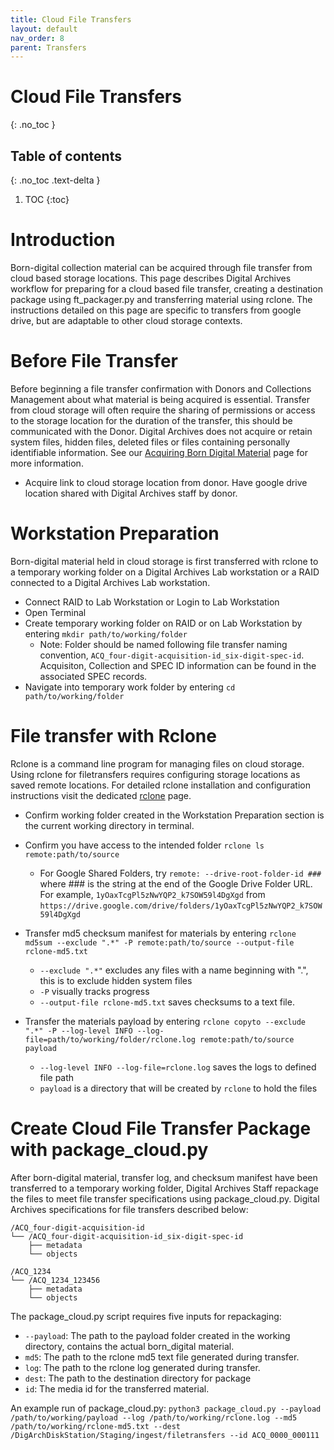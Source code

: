 ```yaml
---
title: Cloud File Transfers
layout: default
nav_order: 8
parent: Transfers
---
```


# Cloud File Transfers
{: .no_toc }

## Table of contents
{: .no_toc .text-delta }

1. TOC
{:toc}

# Introduction
Born-digital collection material can be acquired through file transfer from cloud based storage locations. This page describes Digital Archives workflow for preparing for a cloud based file transfer, creating a destination package using ft_packager.py and transferring material using rclone. The instructions detailed on this page are specific to transfers from google drive, but are adaptable to other cloud storage contexts.  

# Before File Transfer
Before beginning a file transfer confirmation with Donors and Collections Management about what material is being acquired is essential. Transfer from cloud storage will often require the sharing of permissions or access to the storage location for the duration of the transfer, this should be communicated with the Donor. Digital Archives does not acquire or retain system files, hidden files, deleted files or files containing personally identifiable information. See our [Acquiring Born Digital Material](/sitevisits/acquiring-born-digital.html) page for more information.

* Acquire link to cloud storage location from donor. Have google drive location shared with Digital Archives staff by donor.

# Workstation Preparation 
Born-digital material held in cloud storage is first transferred with rclone to a temporary working folder on a Digital Archives Lab workstation or a RAID connected to a Digital Archives Lab workstation.

* Connect RAID to Lab Workstation or Login to Lab Workstation
* Open Terminal 
* Create temporary working folder on RAID or on Lab Workstation by entering ```mkdir path/to/working/folder```
    * Note: Folder should be named following file transfer naming convention, ```ACQ_four-digit-acquisition-id_six-digit-spec-id```. Acquisiton, Collection and SPEC ID information can be found in the associated SPEC records.
* Navigate into temporary work folder by entering ```cd path/to/working/folder```


# File transfer with Rclone
Rclone is a command line program for managing files on cloud storage. Using rclone for filetransfers requires configuring storage locations as saved remote locations. For detailed rclone installation and configuration instructions visit the dedicated [rclone](https://nypl.github.io/digarch/tools/rclone.html) page.

* Confirm working folder created in the Workstation Preparation section is the current working directory in terminal.

* Confirm you have access to the intended folder
```rclone ls remote:path/to/source```
    * For Google Shared Folders, try ```remote: --drive-root-folder-id ###``` where ### is the string at the end of the Google Drive Folder URL.
For example, `1yOaxTcgPl5zNwYQP2_k7SOW59l4DgXgd` from `https://drive.google.com/drive/folders/1yOaxTcgPl5zNwYQP2_k7SOW59l4DgXgd`

* Transfer md5 checksum manifest for materials by entering
```rclone md5sum --exclude ".*" -P remote:path/to/source --output-file rclone-md5.txt```
    * `--exclude ".*"` excludes any files with a name beginning with ".", this is to exclude hidden system files
    * `-P` visually tracks progress
    * `--output-file rclone-md5.txt` saves checksums to a text file.

* Transfer the materials payload by entering
```rclone copyto --exclude ".*" -P --log-level INFO --log-file=path/to/working/folder/rclone.log remote:path/to/source payload```
    * `--log-level INFO --log-file=rclone.log` saves the logs to defined file path
    * `payload` is a directory that will be created by `rclone` to hold the files

# Create Cloud File Transfer Package with package_cloud.py
After born-digital material, transfer log, and checksum manifest have been transferred to a temporary working folder, Digital Archives Staff repackage the files to meet file transfer specifications using package_cloud.py. Digital Archives specifications for file transfers described below:

```
/ACQ_four-digit-acquisition-id
└── /ACQ_four-digit-acquisition-id_six-digit-spec-id
    ├── metadata
    └── objects

/ACQ_1234
└── /ACQ_1234_123456
    ├── metadata
    └── objects
```

The package_cloud.py script requires five inputs for repackaging:
* ```--payload```: The path to the payload folder created in the working directory, contains the actual born_digital material.
* ```md5```: The path to the rclone md5 text file generated during transfer.
* ```log```: The path to the rclone log generated during transfer.
* ```dest```: The path to the destination directory for package
* ```id```: The media id for the transferred material.

An example run of package_cloud.py:
```python3 package_cloud.py --payload /path/to/working/payload --log /path/to/working/rclone.log --md5 /path/to/working/rclone-md5.txt --dest /DigArchDiskStation/Staging/ingest/filetransfers --id ACQ_0000_000111```
